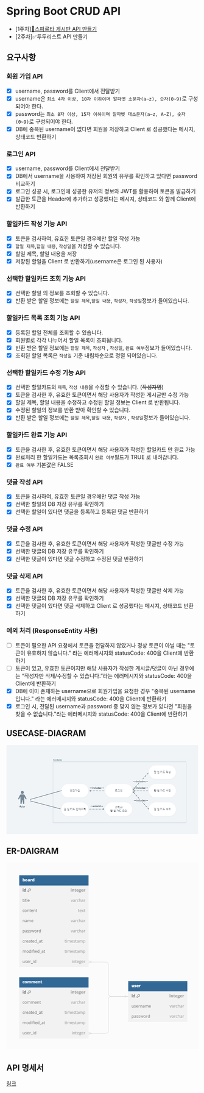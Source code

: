 # Spring Boot CRUD API
- [1주차][📰스파르타 게시판 API 만들기](https://github.com/hwana/sparta-board-project/tree/first-week)
- [2주차]✅투두리스트 API 만들기

## 요구사항
### 회원 가입 API
- [x]  username, password를 Client에서 전달받기
- [x]  username은  `최소 4자 이상, 10자 이하이며 알파벳 소문자(a~z), 숫자(0~9)`로 구성되어야 한다.
- [x]  password는  `최소 8자 이상, 15자 이하이며 알파벳 대소문자(a~z, A~Z), 숫자(0~9)`로 구성되어야 한다.
- [x]  DB에 중복된 username이 없다면 회원을 저장하고 Client 로 성공했다는 메시지, 상태코드 반환하기

### 로그인 API
- [x]  username, password를 Client에서 전달받기
- [x]  DB에서 username을 사용하여 저장된 회원의 유무를 확인하고 있다면 password 비교하기
- [x]  로그인 성공 시, 로그인에 성공한 유저의 정보와 JWT를 활용하여 토큰을 발급하기
- [x]  발급한 토큰을 Header에 추가하고 성공했다는 메시지, 상태코드 와 함께 Client에 반환하기

### 할일카드 작성 기능 API
- [x]  토큰을 검사하여, 유효한 토큰일 경우에만 할일 작성 가능
- [x]  `할일 제목`,`할일 내용`, `작성일`을 저장할 수 있습니다.
- [x]  할일 제목, 할일 내용을 저장
- [x]  저장된 할일을 Client 로 반환하기(username은 로그인 된 사용자)

### 선택한 할일카드  조회 기능 API
- [x] 선택한 할일 의 정보를 조회할 수 있습니다.
- [x]  반환 받은 할일 정보에는 `할일 제목`,`할일 내용`, `작성자`, `작성일`정보가 들어있습니다.

### 할일카드 목록 조회 기능 API
- [x]  등록된 할일 전체를 조회할 수 있습니다.
- [x]  회원별로 각각 나누어서 할일 목록이 조회됩니다.
- [x]  반환 받은 할일 정보에는 `할일 제목`, `작성자` , `작성일`, `완료 여부`정보가 들어있습니다.
- [x]  조회된 할일 목록은 `작성일` 기준 내림차순으로 정렬 되어있습니다.

### 선택한  할일카드 수정 기능 API
- [x]  선택한  할일카드의 `제목`, `작성 내용`을 수정할 수 있습니다. (~~작성자명~~)
- [x]  토큰을 검사한 후, 유효한 토큰이면서 해당 사용자가 작성한 게시글만 수정 가능
- [x]  할일 제목, 할일 내용을 수정하고 수정된 할일 정보는 Client 로 반환됩니다.
- [x]  수정된  할일의 정보를 반환 받아 확인할 수 있습니다.
- [x]  반환 받은 할일 정보에는 `할일 제목`,`할일 내용`, `작성자` , `작성일`정보가 들어있습니다.

### 할일카드 완료 기능 API
- [x]  토큰을 검사한 후, 유효한 토큰이면서 해당 사용자가 작성한 할일카드 만 완료 가능
- [x]  완료처리 한 할일카드는 목록조회시 `완료 여부`필드가 TRUE 로 내려갑니다.
- [x]  `완료 여부` 기본값은 FALSE
### 댓글 작성 API
- [x]  토큰을 검사하여, 유효한 토큰일 경우에만 댓글 작성 가능
- [x]  선택한 할일의 DB 저장 유무를 확인하기
- [x]  선택한 할일이 있다면 댓글을 등록하고 등록된 댓글 반환하기
### 댓글 수정 API
- [x]  토큰을 검사한 후, 유효한 토큰이면서 해당 사용자가 작성한 댓글만 수정 가능
- [x]  선택한 댓글의 DB 저장 유무를 확인하기
- [x]  선택한 댓글이 있다면 댓글 수정하고 수정된 댓글 반환하기
### 댓글 삭제 API
- [x]  토큰을 검사한 후, 유효한 토큰이면서 해당 사용자가 작성한 댓글만 삭제 가능
- [x]  선택한 댓글의 DB 저장 유무를 확인하기
- [x]  선택한 댓글이 있다면 댓글 삭제하고 Client 로 성공했다는 메시지, 상태코드 반환하기
### 예외 처리 (ResponseEntity 사용)
- [ ]  토큰이 필요한 API 요청에서 토큰을 전달하지 않았거나 정상 토큰이 아닐 때는 "토큰이 유효하지 않습니다." 라는 에러메시지와 statusCode: 400을 Client에 반환하기
- [ ]  토큰이 있고, 유효한 토큰이지만 해당 사용자가 작성한 게시글/댓글이 아닌 경우에는 “작성자만 삭제/수정할 수 있습니다.”라는 에러메시지와 statusCode: 400을 Client에 반환하기
- [x]  DB에 이미 존재하는 username으로 회원가입을 요청한 경우 "중복된 username 입니다." 라는 에러메시지와 statusCode: 400을 Client에 반환하기
- [x]  로그인 시, 전달된 username과 password 중 맞지 않는 정보가 있다면 "회원을 찾을 수 없습니다."라는 에러메시지와 statusCode: 400을 Client에 반환하기

## USECASE-DIAGRAM
![사진](usecase-diagram.png)

## ER-DAIGRAM
![사진](er-diagram.png)

## API 명세서
[링크](https://documenter.getpostman.com/view/14625033/2s9YXfbNh2)